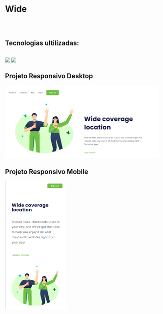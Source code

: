 <h1>Wide</h1>
<br>
<br>
<h2>Tecnologias ultilizadas:</h2>
<br>
<img src="https://img.shields.io/badge/HTML5-E34F26?style=for-the-badge&logo=html5&logoColor=white">
<img src="https://img.shields.io/badge/CSS3-1572B6?style=for-the-badge&logo=css3&logoColor=white">
<h2>Projeto Responsivo Desktop</h2>
<img width="700px" src="https://raw.githubusercontent.com/viniciussillva98/wide/c6f6b77308a56760ff1670dbe63a47b8bdc9dae6/img/Captura%20de%20tela%202025-04-28%20021245.png">
<h2>Projeto Responsivo Mobile</h2>
<img width="200px" src="https://raw.githubusercontent.com/viniciussillva98/wide/c6f6b77308a56760ff1670dbe63a47b8bdc9dae6/img/Captura%20de%20tela%202025-04-28%20021347.png">
